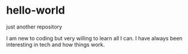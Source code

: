 # hello-world
just another repository

I am new to coding but very willing to learn all I can.  I have always been interesting in tech and how things work.

